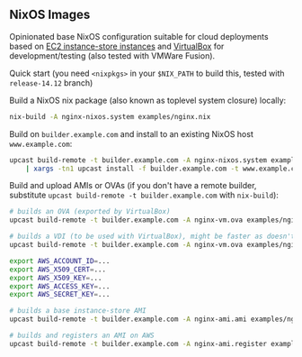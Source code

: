 ## NixOS Images

Opinionated base NixOS configuration suitable for cloud deployments
based on [EC2 instance-store instances](ec2/)
and [VirtualBox](virtualbox/) for development/testing (also tested with VMWare Fusion).

Quick start (you need `<nixpkgs>` in your `$NIX_PATH` to build this, tested with `release-14.12` branch)

Build a NixOS nix package (also known as toplevel system closure) locally:

```bash
nix-build -A nginx-nixos.system examples/nginx.nix
```

Build on `builder.example.com` and install to an existing NixOS host `www.example.com`:

```bash
upcast build-remote -t builder.example.com -A nginx-nixos.system examples/nginx.nix \
    | xargs -tn1 upcast install -f builder.example.com -t www.example.com
```

Build and upload AMIs or OVAs (if you don't have a remote builder, substitute `upcast build-remote -t builder.example.com` with `nix-build`):

```bash
# builds an OVA (exported by VirtualBox)
upcast build-remote -t builder.example.com -A nginx-vm.ova examples/nginx.nix

# builds a VDI (to be used with VirtualBox), might be faster as doesn't have VirtualBox as a dependency
upcast build-remote -t builder.example.com -A nginx-vm.ova examples/nginx.nix

export AWS_ACCOUNT_ID=...
export AWS_X509_CERT=...
export AWS_X509_KEY=...
export AWS_ACCESS_KEY=...
export AWS_SECRET_KEY=...

# builds a base instance-store AMI
upcast build-remote -t builder.example.com -A nginx-ami.ami examples/nginx.nix

# builds and registers an AMI on AWS
upcast build-remote -t builder.example.com -A nginx-ami.register examples/nginx.nix
```
